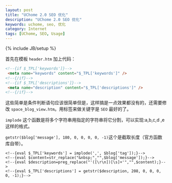 ```yaml
---
layout: post
title: "UChome 2.0 SEO 优化"
description: "UChome 2.0 SEO 优化"
keywords: uchome, seo, 优化
category: Internet
tags: [UChome, SEO, Usage]
---
```

{% include JB/setup %}

首先在模板 `header.htm` 加上代码：

```html
<!--{if $_TPL['keywords']}-->
 <meta name="keywords" content="$_TPL['keywords']" />
<!--{/if}-->
<!--{if $_TPL['descriptions']}-->
 <meta name="description" content="$_TPL['descriptions']" />
<!--{/if}-->
```

<!-- more -->
这些简单是条件判断语句应该很简单但是，这样搞是一点效果都没有的，还需要修改 `space_blog_view.htm`。用标签来做关键字是 `SEO` 最好的了。

`implode` 这个函数是将多个字符串用指定的字符串将它分割，可以实现:a,b,c,d ,e这样的格式。

`getstr($blog['message'], 180, 0, 0, 0, 0, -1)`这个是截取长度（官方函数库自带）。

```
<!--{eval $_TPL['keywords'] = implode(',', $blog['tag']);}-->
<!--{eval $content=str_replace("&nbsp;","",$blog['message']);}-->
<!--{eval $description=preg_replace("'([\r\n])[\s]+'","",$content);}-->
<!--{eval $_TPL['descriptions'] = getstr($description, 208, 0, 0, 0, 0, -1);}-->
```
